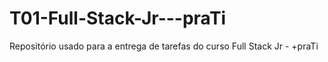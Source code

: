 # T01-Full-Stack-Jr---praTi
Repositório usado para a entrega de tarefas do curso Full Stack Jr - +praTi
